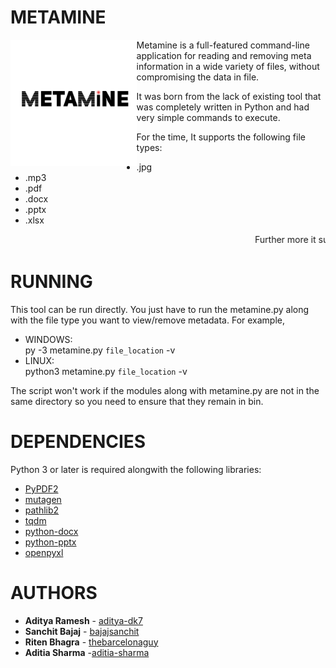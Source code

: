 # METAMINE
<img src="images/METAMINE.png" width="40%" height="50%" align="left">

Metamine is a full-featured command-line application for reading and removing meta information in a wide variety of files, without   compromising the data in file.

It was born from the lack of existing tool that was completely written in Python and had very simple commands to execute.

For the time, It supports the following file types:
	
* .jpg  
* .mp3
* .pdf
* .docx
* .pptx
* .xlsx

<marquee>Further more it supports batch-processing where you can put all your files in a folder and remove metadata at once.</marquee>

# RUNNING

This tool can be run directly. You just have to run the metamine.py along with the file type you want to view/remove metadata.
For example,
* WINDOWS:<br />
        py -3 metamine.py `file_location` -v <br />
* LINUX:<br />
        python3 metamine.py `file_location` -v 

The script won't work if the modules along with metamine.py are not in the same directory so you need to ensure that they remain in bin.

# DEPENDENCIES

Python 3 or later is required alongwith the following libraries:
- [PyPDF2](https://github.com/mstamy2/PyPDF2)
- [mutagen](https://github.com/mutagen-io/mutagen) 
- [pathlib2](https://github.com/mcmtroffaes/pathlib2)
- [tqdm](https://github.com/tqdm/tqdm)
- [python-docx](https://github.com/python-openxml/python-docx)
- [python-pptx](https://github.com/scanny/python-pptx) 
- [openpyxl](https://github.com/chronossc/openpyxl)

# AUTHORS
- **Aditya Ramesh** - [aditya-dk7](https://github.com/aditya-dk7)
- **Sanchit Bajaj** - [bajajsanchit](https://github.com/bajajsanchit)
- **Riten Bhagra** - [thebarcelonaguy](https://github.com/thebarcelonaguy)
- **Aditia Sharma** -[aditia-sharma](https://github.com/aditia-sharma)
